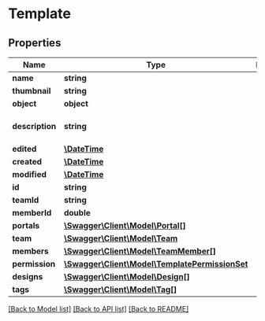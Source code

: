 # Template

## Properties
Name | Type | Description | Notes
------------ | ------------- | ------------- | -------------
**name** | **string** |  | 
**thumbnail** | **string** |  | [optional] 
**object** | **object** |  | 
**description** | **string** |  | [optional] [default to '']
**edited** | [**\DateTime**](\DateTime.md) |  | [optional] 
**created** | [**\DateTime**](\DateTime.md) |  | [optional] 
**modified** | [**\DateTime**](\DateTime.md) |  | [optional] 
**id** | **string** |  | [optional] 
**teamId** | **string** |  | [optional] 
**memberId** | **double** |  | [optional] 
**portals** | [**\Swagger\Client\Model\Portal[]**](Portal.md) |  | [optional] 
**team** | [**\Swagger\Client\Model\Team**](Team.md) |  | [optional] 
**members** | [**\Swagger\Client\Model\TeamMember[]**](TeamMember.md) |  | [optional] 
**permission** | [**\Swagger\Client\Model\TemplatePermissionSet**](TemplatePermissionSet.md) |  | [optional] 
**designs** | [**\Swagger\Client\Model\Design[]**](Design.md) |  | [optional] 
**tags** | [**\Swagger\Client\Model\Tag[]**](Tag.md) |  | [optional] 

[[Back to Model list]](../README.md#documentation-for-models) [[Back to API list]](../README.md#documentation-for-api-endpoints) [[Back to README]](../README.md)



